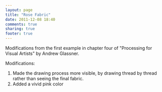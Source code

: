 ```yaml
---
layout: page
title: "Rose Fabric"
date: 2011-12-08 18:40
comments: true
sharing: true
footer: true
---
```


Modifications from the first example in chapter four of "Processing for Visual Artists" by Andrew Glassner.

Modifications:
  1. Made the drawing process more visible, by drawing thread by thread rather than seeing the final fabric.
  2. Added a vivid pink color

<p><canvas id="canvas1" width="600" height="400"></canvas></p>

<script src="/html5/js/processing-1.3.6-api.js"></script>
<script src="stream.js"></script>

